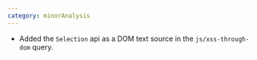 ```yaml
---
category: minorAnalysis
---
```

* Added the `Selection` api as a DOM text source in the `js/xss-through-dom` query.